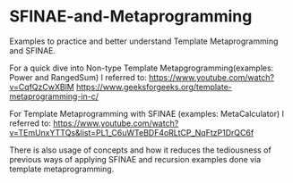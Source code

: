 # SFINAE-and-Metaprogramming
Examples to practice and better understand Template Metaprogramming and SFINAE.

For a quick dive into Non-type Template Metapgrogramming(examples: Power and RangedSum) I referred to:
https://www.youtube.com/watch?v=CqfQzCwXBlM
https://www.geeksforgeeks.org/template-metaprogramming-in-c/

For Template Metaprogramming with SFINAE (examples: MetaCalculator) I referred to:
https://www.youtube.com/watch?v=TEmUnxYTTQs&list=PL1_C6uWTeBDF4oRLtCP_NqFtzP1DrQC6f

There is also usage of concepts and how it reduces the tediousness of previous ways of applying SFINAE and recursion examples done via template metaprogramming.
